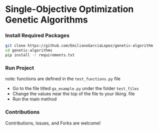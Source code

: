 # Single-Objective Optimization Genetic Algorithms

### Install Required Packages

```bash
git clone https://github.com/EmilianoGarciaLopez/genetic-algorithm
cd genetic-algorithms
pip install -r requirements.txt
```

### Run Project

note: functions are defined in the `test_functions.py` file

- Go to the file titled `ga_example.py` under the folder `test_files`
- Change the values near the top of the file to your liking. file
- Run the main method

### Contributions

Contributions, Issues, and Forks are welcome!